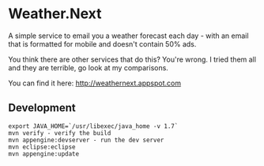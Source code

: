 # Weather.Next

A simple service to email you a weather forecast each day - with an email that is
formatted for mobile and doesn't contain 50% ads.

You think there are other services that do this? You're wrong. 
I tried them all and they are terrible, go look at my comparisons.

You can find it here:
http://weathernext.appspot.com

## Development

```
export JAVA_HOME=`/usr/libexec/java_home -v 1.7`
mvn verify - verify the build
mvn appengine:devserver - run the dev server
mvn eclipse:eclipse
mvn appengine:update
```